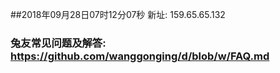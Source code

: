 ##2018年09月28日07时12分07秒 新址: 159.65.65.132
### 兔友常见问题及解答: https://github.com/wanggonging/d/blob/w/FAQ.md

